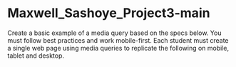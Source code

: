 # Maxwell_Sashoye_Project3-main
Create a basic example of a media query based on the specs below. You must follow best practices and work mobile-first. Each student must create a single web page using media queries to replicate the following on mobile, tablet and desktop.

